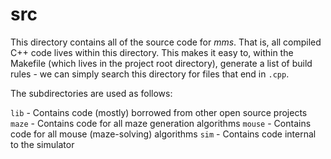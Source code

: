 # src

This directory contains all of the source code for *mms*. That is, all compiled
C++ code lives within this directory. This makes it easy to, within the
Makefile (which lives in the project root directory), generate a list of build
rules - we can simply search this directory for files that end in `.cpp`.

The subdirectories are used as follows:

`lib` - Contains code (mostly) borrowed from other open source projects
`maze` - Contains code for all maze generation algorithms
`mouse` - Contains code for all mouse (maze-solving) algorithms
`sim` - Contains code internal to the simulator
